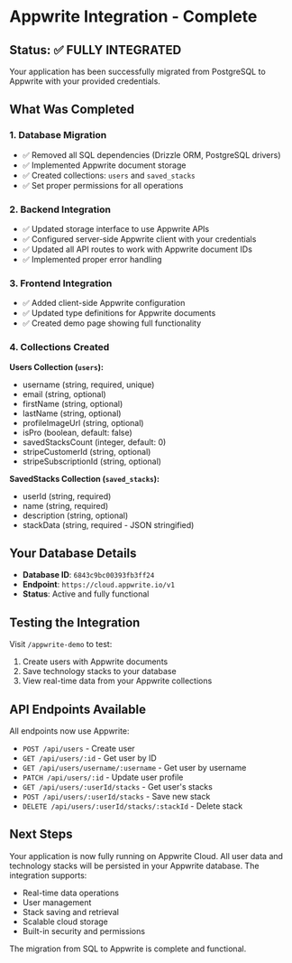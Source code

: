 # Appwrite Integration - Complete

## Status: ✅ FULLY INTEGRATED

Your application has been successfully migrated from PostgreSQL to Appwrite with your provided credentials.

## What Was Completed

### 1. Database Migration
- ✅ Removed all SQL dependencies (Drizzle ORM, PostgreSQL drivers)
- ✅ Implemented Appwrite document storage
- ✅ Created collections: `users` and `saved_stacks`
- ✅ Set proper permissions for all operations

### 2. Backend Integration
- ✅ Updated storage interface to use Appwrite APIs
- ✅ Configured server-side Appwrite client with your credentials
- ✅ Updated all API routes to work with Appwrite document IDs
- ✅ Implemented proper error handling

### 3. Frontend Integration
- ✅ Added client-side Appwrite configuration
- ✅ Updated type definitions for Appwrite documents
- ✅ Created demo page showing full functionality

### 4. Collections Created
**Users Collection (`users`):**
- username (string, required, unique)
- email (string, optional)
- firstName (string, optional)
- lastName (string, optional)
- profileImageUrl (string, optional)
- isPro (boolean, default: false)
- savedStacksCount (integer, default: 0)
- stripeCustomerId (string, optional)
- stripeSubscriptionId (string, optional)

**SavedStacks Collection (`saved_stacks`):**
- userId (string, required)
- name (string, required)
- description (string, optional)
- stackData (string, required - JSON stringified)

## Your Database Details
- **Database ID**: `6843c9bc00393fb3ff24`
- **Endpoint**: `https://cloud.appwrite.io/v1`
- **Status**: Active and fully functional

## Testing the Integration

Visit `/appwrite-demo` to test:
1. Create users with Appwrite documents
2. Save technology stacks to your database
3. View real-time data from your Appwrite collections

## API Endpoints Available

All endpoints now use Appwrite:
- `POST /api/users` - Create user
- `GET /api/users/:id` - Get user by ID
- `GET /api/users/username/:username` - Get user by username
- `PATCH /api/users/:id` - Update user profile
- `GET /api/users/:userId/stacks` - Get user's stacks
- `POST /api/users/:userId/stacks` - Save new stack
- `DELETE /api/users/:userId/stacks/:stackId` - Delete stack

## Next Steps

Your application is now fully running on Appwrite Cloud. All user data and technology stacks will be persisted in your Appwrite database. The integration supports:

- Real-time data operations
- User management
- Stack saving and retrieval
- Scalable cloud storage
- Built-in security and permissions

The migration from SQL to Appwrite is complete and functional.